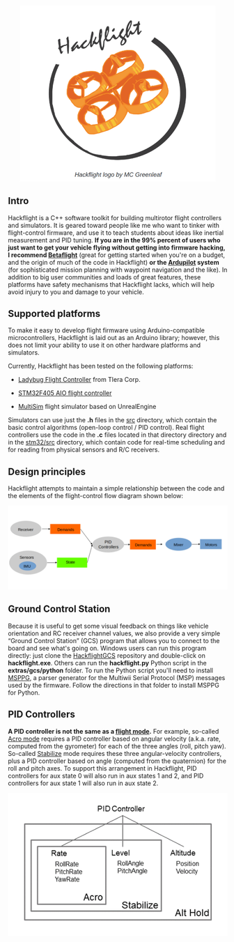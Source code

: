 <p align="center"> 
<img src="media/logo.png" width=450>
</p>

## Intro

Hackflight is a C++ software toolkit for building multirotor flight
controllers and simulators.  It is geared toward people like me who want to tinker with
flight-control firmware, and use it to teach students about ideas like inertial
measurement and PID tuning.  <b>If you are in the 99% percent of users who just
want to get your vehicle flying without getting into firmware hacking, I
recommend [Betaflight](http://betaflight.com/)</b> (great for getting started
when you're on a budget, and the origin of much of the code in Hackflight)
<b>or the [Ardupilot](http://copter.ardupilot.org) system</b> (for
sophisticated mission planning with waypoint navigation and the like).  In
addition to big user communities and loads of great features, these platforms
have safety mechanisms that Hackflight lacks, which will help avoid injury to
you and damage to your vehicle.


## Supported platforms

To make it easy to develop flight firmware using Arduino-compatible
microcontrollers, Hackflight is laid out as an Arduino library; however,
this does not limit your ability to use it on other hardware platforms 
and simulators.

Currently, Hackflight has been tested on the following platforms:

* [Ladybug Flight Controller](https://www.tindie.com/products/TleraCorp/ladybug-flight-controller) from Tlera Corp.

* [STM32F405 AIO flight controller](https://betafpv.com/products/f405-20a-aio-2-4s-brushless-flight-controllerblheli_s-v3)

* [MultiSim](https://github.com/simondlevy/MultiSim) flight simulator based on UnrealEngine

Simulators can use just the <b>.h</b> files in the
[src](https://github.com/simondlevy/Hackflight/tree/master/src) directory, which contain the
basic control algorithms (open-loop control / PID control).  Real flight
controllers use the code in the <b>.c</b> files located in that directory
directory and in the [stm32/src](https://github.com/simondlevy/Hackflight/tree/master/stm32/src) directory,
which contain code for real-time scheduling and for reading from physical sensors and R/C receivers.

## Design principles

Hackflight attempts to maintain a simple relationship between
the code and the elements of the flight-control flow diagram shown below:

<p align="center"> 
<img src="media/dataflow3.png" width=700>
</p>

## Ground Control Station

Because it is useful to get some visual feedback on things like vehicle orientation and RC receiver
channel values,  we also provide a very simple &ldquo;Ground Control Station&rdquo; (GCS) program
that allows you to connect to the board and see what's going on. Windows users
can run this program directly: just clone the [HackflightGCS](https://github.com/simondlevy/HackflightGCS)
repository and double-click on <b>hackflight.exe</b>.  Others can run the
<b>hackflight.py</b> Python script in the <b>extras/gcs/python</b> folder.  To
run the Python script you'll need to install
[MSPPG](https://github.com/simondlevy/RoboFirmwareToolkit/tree/main/extras/parser), a
parser generator for the Multiwii Serial Protocol (MSP) messages used by the
firmware. Follow the directions in that folder to install MSPPG for Python.

## PID Controllers

<b>A PID controller is not the same as a
[flight mode](https://oscarliang.com/rate-acro-horizon-flight-mode-level/).</b>
For example, so-called [Acro mode](http://ardupilot.org/copter/docs/acro-mode.html#acro-mode) 
requires a PID controller based on angular
velocity (a.k.a. rate, computed from the gyrometer) for each of the three angles
(roll, pitch yaw). So-called [Stabilize](http://ardupilot.org/copter/docs/stabilize-mode.html#stabilize-mode) 
mode requires these three angular-velocity controllers,
plus a PID controller based on angle (computed from the quaternion) for the
roll and pitch axes.   To support this arrangement in Hackflight, PID
controllers for aux state 0 will also run in aux states 1 and 2, and PID
controllers for aux state 1 will also run in aux state 2.

<p align="center"> <img src="media/pidcontrollers.png" width=600> </p>
